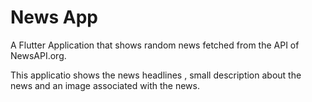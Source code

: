 # News App

A Flutter Application that shows random news fetched from the API of 
NewsAPI.org.

This applicatio shows the news headlines , small description about the news 
and an image associated with the news.

